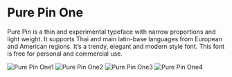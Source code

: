 # Pure Pin One

Pure Pin is a thin and experimental typeface with narrow proportions and light weight. It supports Thai and main latin-base languages from European and American regions. It’s a trendy, elegant and modern style font. This font is free for personal and commercial use. 


![Pure Pin One1](https://user-images.githubusercontent.com/121497719/209816965-cd0bd766-ec83-4c8a-99e7-4be27b9c59e9.jpg)
![Pure Pin One2](https://user-images.githubusercontent.com/121497719/209816972-83c3308e-8786-4b46-bc81-3493c30e853a.jpg)
![Pure Pin One3](https://user-images.githubusercontent.com/121497719/209816980-c72ea6f6-b281-46bd-a989-214f9f61a19f.jpg)
![Pure Pin One4](https://user-images.githubusercontent.com/121497719/209816984-c90b1f30-9956-424f-953d-4166834ce605.jpg)
